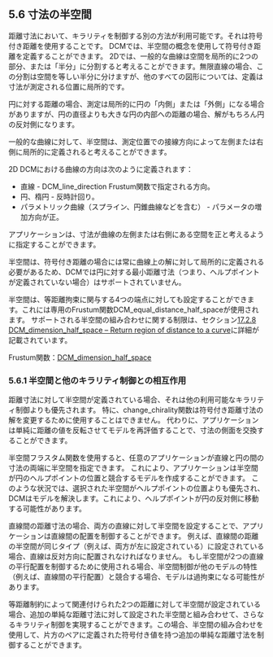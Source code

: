 ## 5.6 寸法の半空間

距離寸法において、キラリティを制御する別の方法が利用可能です。それは符号付き距離を使用することです。
DCMでは、半空間の概念を使用して符号付き距離を定義することができます。
2Dでは、一般的な曲線は空間を局所的に2つの部分、または「半分」に分割すると考えることができます。無限直線の場合、この分割は空間を等しい半分に分けますが、他のすべての図形については、定義は寸法が測定される位置に局所的です。

円に対する距離の場合、測定は局所的に円の「内側」または「外側」になる場合がありますが、円の直径よりも大きな円の内部への距離の場合、解がもちろん円の反対側になります。

一般的な曲線に対して、半空間は、測定位置での接線方向によって左側または右側に局所的に定義されると考えることができます。

2D DCMにおける曲線の方向は次のように定義されます：

- 直線 - DCM\_line\_direction Frustum関数で指定される方向。
- 円、楕円 - 反時計回り。
- パラメトリック曲線（スプライン、円錐曲線などを含む） - パラメータの増加方向が正。

アプリケーションは、寸法が曲線の左側または右側にある空間を正と考えるように指定することができます。

半空間は、符号付き距離の場合には常に曲線上の解に対して局所的に定義される必要があるため、DCMでは円に対する最小距離寸法（つまり、ヘルプポイントが定義されていない場合）はサポートされていません。

半空間は、等距離拘束に関与する4つの端点に対しても設定することができます。これには専用のFrustum関数DCM\_equal\_distance\_half\_spaceが使用されます。
サポートされる半空間の組み合わせに関する制限は、セクション[17.2.8 DCM\_dimension\_half\_space – Return region of distance to a curve](17.2._Basic_dimension_functions.md)に詳細が記載されています。

Frustum関数：[DCM\_dimension\_half\_space](17.2._Basic_dimension_functions.md)

### 5.6.1 半空間と他のキラリティ制御との相互作用

距離寸法に対して半空間が定義されている場合、それは他の利用可能なキラリティ制御よりも優先されます。
特に、change_chirality関数は符号付き距離寸法の解を変更するために使用することはできません。
代わりに、アプリケーションは単純に距離の値を反転させてモデルを再評価することで、寸法の側面を交換することができます。

半空間フラスタム関数を使用すると、任意のアプリケーションが直線と円の間の寸法の両端に半空間を指定できます。
これにより、アプリケーションは半空間が円のヘルプポイントの位置と競合するモデルを作成することができます。
このような状況では、選択された半空間がヘルプポイントの位置よりも優先され、DCMはモデルを解決します。これにより、ヘルプポイントが円の反対側に移動する可能性があります。

直線間の距離寸法の場合、両方の直線に対して半空間を設定することで、アプリケーションは直線間の配置を制御することができます。
例えば、直線間の距離の半空間が同じタイプ（例えば、両方が左に設定されている）に設定されている場合、直線は反対方向に配置されなければなりません。
もし半空間が2つの直線の平行配置を制御するために使用される場合、半空間制御が他のモデルの特性（例えば、直線間の平行配置）と競合する場合、モデルは過拘束になる可能性があります。

等距離制約によって関連付けられた2つの距離に対して半空間が設定されている場合、追加の単純な距離寸法に対して設定された半空間と組み合わせて、さらなるキラリティ制御を実現することができます。この場合、半空間の組み合わせを使用して、片方のペアに定義された符号付き値を持つ追加の単純な距離寸法を制御することができます。

